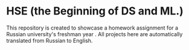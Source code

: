 # HSE (the Beginning of DS and ML.)
This repository is created to showcase a homework assignment for a Russian university's freshman year .
All projects here are automatically translated from Russian to English.

